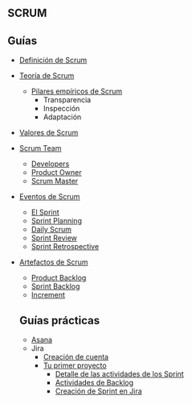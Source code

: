 ## SCRUM

## Guías

* [Definición de Scrum](tutoriales/definicion-Scrum.md) 
* [Teoría de Scrum](tutoriales/teoria-Scrum.md) 
  * [Pilares empíricos de Scrum](tutoriales/pilares-Scrum.md)
    * Transparencia
    * Inspección
    * Adaptación
* [Valores de Scrum](tutoriales/valores-Scrum.md)
* [Scrum Team](tutoriales/team-Scrum.md)
  * [Developers](tutoriales/developers.md)
  * [Product Owner](tutoriales/product-owner.md)
  * [Scrum Master](tutoriales/Scrum-master.md)
* [Eventos de Scrum](tutoriales/eventos-Scrum.md)
  * [El Sprint](tutoriales/sprint-Scrum.md)
  * [Sprint Planning](tutoriales/Sprint-planning.md)
  * [Daily Scrum](tutoriales/daily-Scrum.md)
  * [Sprint Review](tutoriales/Sprint-review.md)
  * [Sprint Retrospective](tutoriales/Sprint-retrospective.md)
* [Artefactos de Scrum](tutoriales/artefactos-Scrum.md)
  * [Product Backlog](tutoriales/product-baclog.md)
  * [Sprint Backlog](tutoriales/sprint-baclog.md)
  * [Increment](tutoriales/increment.md)

  ## Guías prácticas

  * [Asana](tutoriales/Asana)
  * Jira
    * [Creación de cuenta](tutoriales/jira/creacion-cuenta.md)
    * [Tu primer proyecto](tutoriales/jira/primer-proyecto.md)
      * [Detalle de las actividades de los Sprint](tutoriales/jira/detalle-sprint.md)
      * [Actividades de Backlog](tutoriales/jira/backlog.md)
      * [Creación de Sprint en Jira](tutoriales/jira/creacion-Sprint-Jira.md)